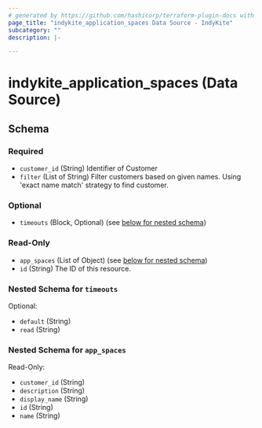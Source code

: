 ```yaml
---
# generated by https://github.com/hashicorp/terraform-plugin-docs with custom templates
page_title: "indykite_application_spaces Data Source - IndyKite"
subcategory: ""
description: |-

---
```


# indykite_application_spaces (Data Source)





<!-- schema generated by tfplugindocs -->
## Schema

### Required

- `customer_id` (String) Identifier of Customer
- `filter` (List of String) Filter customers based on given names. Using 'exact name match' strategy to find customer.

### Optional

- `timeouts` (Block, Optional) (see [below for nested schema](#nestedblock--timeouts))

### Read-Only

- `app_spaces` (List of Object) (see [below for nested schema](#nestedatt--app_spaces))
- `id` (String) The ID of this resource.

<a id="nestedblock--timeouts"></a>
### Nested Schema for `timeouts`

Optional:

- `default` (String)
- `read` (String)


<a id="nestedatt--app_spaces"></a>
### Nested Schema for `app_spaces`

Read-Only:

- `customer_id` (String)
- `description` (String)
- `display_name` (String)
- `id` (String)
- `name` (String)
